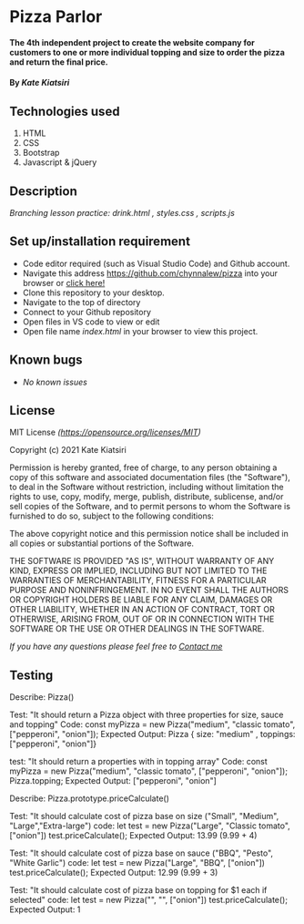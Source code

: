 # Pizza Parlor
#### The 4th independent project to create the website company for customers to one or more individual topping and size to order the pizza and return the final price.

#### By _Kate Kiatsiri_

## Technologies used
  1. HTML
  2. CSS
  3. Bootstrap
  4. Javascript & jQuery

## Description
_Branching lesson practice: drink.html , styles.css , scripts.js_

## Set up/installation requirement
* Code editor required (such as Visual Studio Code) and Github account.
* Navigate this address https://github.com/chynnalew/pizza into your browser or 
<a href="https://github.com/chynnalew/pizza"> click here! </a>
* Clone this repository to your desktop.
* Navigate to the top of directory
* Connect to your Github repository
* Open files in VS code to view or edit
* Open file name _index.html_ in your browser to view this project.


## Known bugs
* _No known issues_

## License
MIT License _(https://opensource.org/licenses/MIT)_

Copyright (c) 2021 Kate Kiatsiri

Permission is hereby granted, free of charge, to any person obtaining a copy
of this software and associated documentation files (the "Software"), to deal
in the Software without restriction, including without limitation the rights
to use, copy, modify, merge, publish, distribute, sublicense, and/or sell
copies of the Software, and to permit persons to whom the Software is
furnished to do so, subject to the following conditions:

The above copyright notice and this permission notice shall be included in all
copies or substantial portions of the Software.

THE SOFTWARE IS PROVIDED "AS IS", WITHOUT WARRANTY OF ANY KIND, EXPRESS OR
IMPLIED, INCLUDING BUT NOT LIMITED TO THE WARRANTIES OF MERCHANTABILITY,
FITNESS FOR A PARTICULAR PURPOSE AND NONINFRINGEMENT. IN NO EVENT SHALL THE
AUTHORS OR COPYRIGHT HOLDERS BE LIABLE FOR ANY CLAIM, DAMAGES OR OTHER
LIABILITY, WHETHER IN AN ACTION OF CONTRACT, TORT OR OTHERWISE, ARISING FROM,
OUT OF OR IN CONNECTION WITH THE SOFTWARE OR THE USE OR OTHER DEALINGS IN THE
SOFTWARE.

_If you have any questions please feel free to [Contact me](mailto:keidsiri@gmail.com)_

## Testing

Describe: Pizza() 

Test: "It should return a Pizza object with three properties for size, sauce and topping"
Code: const myPizza = new Pizza("medium", "classic tomato", ["pepperoni", "onion"]);
Expected Output:  Pizza { size: "medium" , toppings: ["pepperoni", "onion"]}


test: "It should return a properties with in topping array"
Code: const myPizza = new Pizza("medium", "classic tomato", ["pepperoni", "onion"]);
Pizza.topping; 
Expected Output: ["pepperoni", "onion"]

Describe: Pizza.prototype.priceCalculate()

Test: "It should calculate cost of pizza base on size ("Small", "Medium", "Large","Extra-large")
code: let test = new Pizza("Large", "Classic tomato", ["onion"])
test.priceCalculate();
Expected Output: 13.99 (9.99 + 4)

Test: "It should calculate cost of pizza base on sauce ("BBQ", "Pesto", "White Garlic")
code: let test = new Pizza("Large", "BBQ", ["onion"])
test.priceCalculate();
Expected Output: 12.99 (9.99 + 3)

Test: "It should calculate cost of pizza base on topping for $1 each if selected"
code: let test = new Pizza("", "", ["onion"])
test.priceCalculate();
Expected Output: 1




